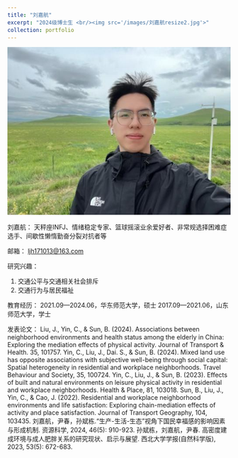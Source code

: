 ```yaml
---
title: "刘嘉航"
excerpt: "2024级博士生 <br/><img src='/images/刘嘉航resize2.jpg'>"
collection: portfolio
---
```



![JiaHang Liu](/images/刘嘉航resize2.jpg)

刘嘉航：
天秤座INFJ、情绪稳定专家、篮球摇滚业余爱好者、非常规选择困难症选手、间歇性懒惰勤奋分裂对抗者等

邮箱：
ljh171013@163.com

研究兴趣：
1.	交通公平与交通相关社会排斥
2.	交通行为与居民福祉

教育经历：
2021.09—2024.06，华东师范大学，硕士
2017.09—2021.06，山东师范大学，学士

发表论文：
Liu, J., Yin, C., & Sun, B. (2024). Associations between neighborhood environments and health status among the elderly in China: Exploring the mediation effects of physical activity. Journal of Transport & Health. 35, 101757.
Yin, C., Liu, J., Dai. S., & Sun, B. (2024). Mixed land use has opposite associations with subjective well-being through social capital: Spatial heterogeneity in residential and workplace neighborhoods. Travel Behaviour and Society, 35, 100724.
Yin, C., Liu, J., & Sun, B. (2023). Effects of built and natural environments on leisure physical activity in residential and workplace neighborhoods. Health & Place, 81, 103018.
Sun, B., Liu, J., Yin, C., & Cao, J. (2022). Residential and workplace neighborhood environments and life satisfaction: Exploring chain-mediation effects of activity and place satisfaction. Journal of Transport Geography, 104, 103435. 
刘嘉航，尹春，孙斌栋.“生产-生活-生态”视角下国民幸福感的影响因素与形成机制. 资源科学, 2024, 46(5): 910-923.
孙斌栋，刘嘉航，尹春. 高密度建成环境与成人肥胖关系的研究现状、启示与展望. 西北大学学报(自然科学版), 2023, 53(5): 672-683.

